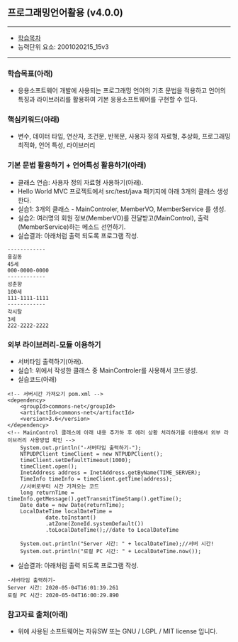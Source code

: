 ## 프로그래밍언어활용 (v4.0.0)
 
---

- [학습목차](https://github.com/miniplugin/human)
- 능력단위 요소: 2001020215_15v3

---

### 학습목표(아래)

- 응용소프트웨어 개발에 사용되는 프로그래밍 언어의 기초 문법을 적용하고 언어의 특징과 라이브러리를 활용하여 기본 응용소프트웨어를 구현할 수 있다.

### 핵심키워드(아래)

- 변수, 데이터 타입, 연산자, 조건문, 반복문, 사용자 정의 자료형, 추상화, 프로그래밍 최적화, 언어 특성, 라이브러리

### 기본 문법 활용하기 + 언어특성 활용하기(아래)

- 클래스 연습: 사용자 정의 자료형 사용하기(아래).
- Hello World MVC 프로젝트에서 src/test/java 패키지에 아래 3개의 클래스 생성한다.
- 실습1: 3개의 클래스 - MainControler,  MemberVO, MemberService 를 생성.
- 실습2: 여러명의 회원 정보(MemberVO)를 전달받고(MainControl), 출력(MemberService)하는 메소드 선언하기.
- 실습결과: 아래처럼 출력 되도록 프로그램 작성.

```
------------
홍길동
45세
000-0000-0000
------------
성춘향
100세
111-1111-1111
------------
각시탈
3세
222-2222-2222
```

### 외부 라이브러리-모듈 이용하기

- 서버타임 출력하기(아래).
- 실습1: 위에서 작성한 클래스 중 MainControler를 사용해서 코드생성.
- 실습코드(아래)

```
<!-- 서버시간 가져오기 pom.xml -->
<dependency>
    <groupId>commons-net</groupId>
    <artifactId>commons-net</artifactId>
    <version>3.6</version>
</dependency>
<!-- MainControl 클래스에 아래 내용 추가하 후 에러 상황 처리하기를 이용해서 외부 라이브러리 사용방법 확인 -->
	System.out.println("-서버타임 출력하기-");
	NTPUDPClient timeClient = new NTPUDPClient();
	timeClient.setDefaultTimeout(1000);
	timeClient.open();
	InetAddress address = InetAddress.getByName(TIME_SERVER);
    TimeInfo timeInfo = timeClient.getTime(address);
    //서버로부터 시간 가져오는 코드
    long returnTime = timeInfo.getMessage().getTransmitTimeStamp().getTime();
    Date date = new Date(returnTime);
    LocalDateTime localDateTime = 
            date.toInstant()
            .atZone(ZoneId.systemDefault())
            .toLocalDateTime();//date to LocalDateTime
    
    System.out.println("Server 시간: " + localDateTime);//서버 시간!
    System.out.println("로컬 PC 시간: " + LocalDateTime.now());
```
- 실습결과: 아래처럼 출력 되도록 프로그램 작성.

```
-서버타임 출력하기-
Server 시간: 2020-05-04T16:01:39.261
로컬 PC 시간: 2020-05-04T16:00:29.890
```

### 참고자료 출처(아래)

- 위에 사용된 소프트웨어는 자유SW 또는 GNU / LGPL / MIT license 입니다.